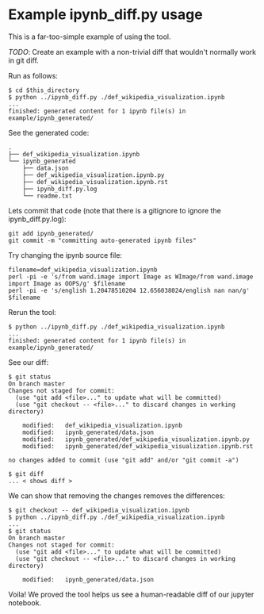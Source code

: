 Example ipynb_diff.py usage
===========================

This is a far-too-simple example of using the tool.

_TODO_: Create an example with a non-trivial diff that wouldn't normally work in git diff.

Run as follows:
```
$ cd $this_directory
$ python ../ipynb_diff.py ./def_wikipedia_visualization.ipynb
...
finished: generated content for 1 ipynb file(s) in example/ipynb_generated/
```

See the generated code:
```
.
├── def_wikipedia_visualization.ipynb
└── ipynb_generated
    ├── data.json
    ├── def_wikipedia_visualization.ipynb.py
    ├── def_wikipedia_visualization.ipynb.rst
    ├── ipynb_diff.py.log
    └── readme.txt
```

Lets commit that code (note that there is a gitignore to ignore the ipynb_diff.py.log):
```
git add ipynb_generated/
git commit -m "committing auto-generated ipynb files"
```

Try changing the ipynb source file:
```
filename=def_wikipedia_visualization.ipynb
perl -pi -e 's/from wand.image import Image as WImage/from wand.image import Image as OOPS/g' $filename
perl -pi -e 's/english 1.20478510204 12.656038024/english nan nan/g' $filename
```

Rerun the tool:
```
$ python ../ipynb_diff.py ./def_wikipedia_visualization.ipynb
...
finished: generated content for 1 ipynb file(s) in example/ipynb_generated/
```

See our diff:
```
$ git status
On branch master
Changes not staged for commit:
  (use "git add <file>..." to update what will be committed)
  (use "git checkout -- <file>..." to discard changes in working directory)

    modified:   def_wikipedia_visualization.ipynb
    modified:   ipynb_generated/data.json
    modified:   ipynb_generated/def_wikipedia_visualization.ipynb.py
    modified:   ipynb_generated/def_wikipedia_visualization.ipynb.rst

no changes added to commit (use "git add" and/or "git commit -a")

$ git diff
... < shows diff >
```

We can show that removing the changes removes the differences:
```
$ git checkout -- def_wikipedia_visualization.ipynb
$ python ../ipynb_diff.py ./def_wikipedia_visualization.ipynb
...
$ git status
On branch master
Changes not staged for commit:
  (use "git add <file>..." to update what will be committed)
  (use "git checkout -- <file>..." to discard changes in working directory)

    modified:   ipynb_generated/data.json
```

Voila! We proved the tool helps us see a human-readable diff of our jupyter notebook.
